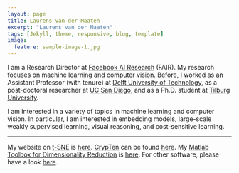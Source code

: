 ```yaml
---
layout: page
title: Laurens van der Maaten
excerpt: "Laurens van der Maaten"
tags: [Jekyll, theme, responsive, blog, template]
image:
  feature: sample-image-1.jpg
---
```


I am a Research Director at [Facebook AI Research](http://research.facebook.com/ai) (FAIR). My research focuses on machine learning and computer vision. Before, I worked as an Assistant Professor (with tenure) at [Delft University of Technology](http://www.tudelft.nl), as a post-doctoral researcher at [UC San Diego](http://www.ucsd.edu), and as a Ph.D. student at [Tilburg University](http://www.tilburguniversity.edu).

I am interested in a variety of topics in machine learning and computer vision. In particular, I am interested in embedding models, large-scale weakly supervised learning, visual reasoning, and cost-sensitive learning.

---

My website on [t-SNE](tsne/) is [here](tsne/). [CrypTen](https://crypten.ai/) can be found [here](https://crypten.ai/). My [Matlab Toolbox for Dimensionality Reduction](drtoolbox/) is [here](drtoolbox/). For other software, please have a look [here](software/).
